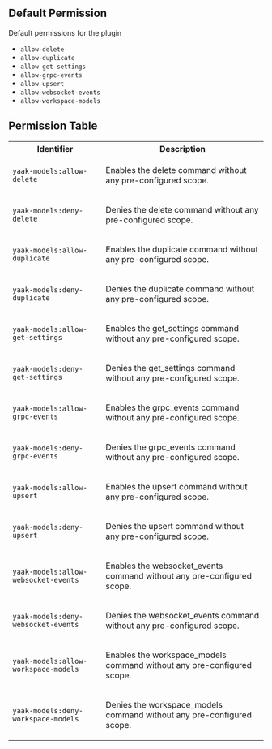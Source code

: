 ## Default Permission

Default permissions for the plugin

- `allow-delete`
- `allow-duplicate`
- `allow-get-settings`
- `allow-grpc-events`
- `allow-upsert`
- `allow-websocket-events`
- `allow-workspace-models`

## Permission Table

<table>
<tr>
<th>Identifier</th>
<th>Description</th>
</tr>


<tr>
<td>

`yaak-models:allow-delete`

</td>
<td>

Enables the delete command without any pre-configured scope.

</td>
</tr>

<tr>
<td>

`yaak-models:deny-delete`

</td>
<td>

Denies the delete command without any pre-configured scope.

</td>
</tr>

<tr>
<td>

`yaak-models:allow-duplicate`

</td>
<td>

Enables the duplicate command without any pre-configured scope.

</td>
</tr>

<tr>
<td>

`yaak-models:deny-duplicate`

</td>
<td>

Denies the duplicate command without any pre-configured scope.

</td>
</tr>

<tr>
<td>

`yaak-models:allow-get-settings`

</td>
<td>

Enables the get_settings command without any pre-configured scope.

</td>
</tr>

<tr>
<td>

`yaak-models:deny-get-settings`

</td>
<td>

Denies the get_settings command without any pre-configured scope.

</td>
</tr>

<tr>
<td>

`yaak-models:allow-grpc-events`

</td>
<td>

Enables the grpc_events command without any pre-configured scope.

</td>
</tr>

<tr>
<td>

`yaak-models:deny-grpc-events`

</td>
<td>

Denies the grpc_events command without any pre-configured scope.

</td>
</tr>

<tr>
<td>

`yaak-models:allow-upsert`

</td>
<td>

Enables the upsert command without any pre-configured scope.

</td>
</tr>

<tr>
<td>

`yaak-models:deny-upsert`

</td>
<td>

Denies the upsert command without any pre-configured scope.

</td>
</tr>

<tr>
<td>

`yaak-models:allow-websocket-events`

</td>
<td>

Enables the websocket_events command without any pre-configured scope.

</td>
</tr>

<tr>
<td>

`yaak-models:deny-websocket-events`

</td>
<td>

Denies the websocket_events command without any pre-configured scope.

</td>
</tr>

<tr>
<td>

`yaak-models:allow-workspace-models`

</td>
<td>

Enables the workspace_models command without any pre-configured scope.

</td>
</tr>

<tr>
<td>

`yaak-models:deny-workspace-models`

</td>
<td>

Denies the workspace_models command without any pre-configured scope.

</td>
</tr>
</table>
